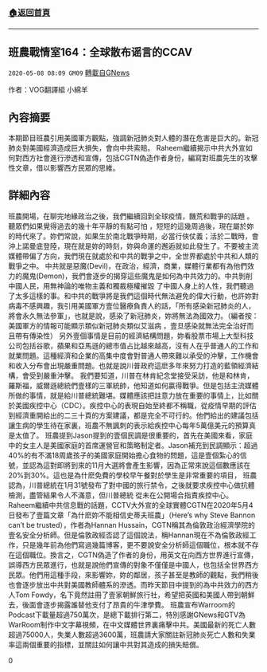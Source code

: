 ###  [:house:返回首頁](https://github.com/ourhimalayas/txt)
---

## 班農戰情室164：全球散布谣言的CCAV
`2020-05-08 08:09 GM09` [轉載自GNews](https://gnews.org/zh-hant/197307/)

作者：VOG翻譯組 小綿羊

## 內容摘要

本期節目班農引用美國軍方觀點，強調新冠肺炎對人體的潛在危害是巨大的。新冠肺炎對美國經濟造成巨大損失，會向中共索賠。
Raheem繼續揭示中共大外宣如何對西方社會進行滲透和宣傳，包括CGTN偽造作者身份，編寫對班農先生的攻擊性文章，借以影響西方民眾的思維。

## 詳細內容

班農開場，在聊完地緣政治之後，我們繼續回到全球疫情，饑荒和戰爭的話題 。聽眾們如果覺得過去的幾十年平靜的有點可怕 ，短短的這幾周過後，現在屬於妳的時代來了。妳們常說，如果生於南北戰爭時期，必當行俠仗義；活於二戰時，會沖上諾曼底登陸，現在就是妳的時刻，妳與命運的邂逅就如此發生了。不要被主流媒體帶偏了方向，我們現在就處於和中共的戰爭之中，全世界都處於中共和人類的戰爭之中。
中共就是惡魔(Devil)，在政治，經濟，商業，媒體行業都有為他們效力的魔鬼(Demon)，我們會逐步的揭穿這些魔鬼是如何為中共效力的。中共剝削中國人民，用無神論的唯物主義和獨裁極權摧毀 了中國人身上的人性，我們聽過了太多這樣的事。和中共的戰爭將是我們這個時代無法避免的偉大行動，也許妳對病毒不感興趣，我引用美國軍方壹位醫療負責人的話，「所有感染新冠肺炎的人，將會永久無法參軍」，也就是說，感染了新冠肺炎，妳將無法為國效力。（編者按：美國軍方的情報可能顯示類似新冠肺炎類似艾滋病 ，壹旦感染就無法完全治好而且帶有傳染性）
另外壹個事情是目前的經濟結構問題，妳看股票市場上大型科技公司包括谷歌，蘋果和亞馬遜的總市值占比越來越高，沒有人在乎普通人的工作和就業問題。這種經濟和企業的高集中度會對普通人帶來難以承受的沖擊，工作機會和收入分布會出現嚴重問題。也就是說川普政府這麽多年來努力打造的藍領經濟結構，會受到嚴重沖擊。
我們要知道，川普在林肯紀念堂接受采訪，他是和林肯，羅斯福，威爾遜總統們壹樣的三軍統帥，他知道如何贏得戰爭。但是包括主流媒體所做的事情，就是給川普總統難堪。媒體應該把註意力放在重要的事情上，比如關於美國疾控中心（CDC）。疾控中心的表現自始至終都不稱職，從疫情早期的評估到經濟重開給出的二三十頁的方案建議，都是完全不可行的。他們給出的建議包括讓生病的學生待在家裏，班農不無諷刺的表示給疾控中心每年5萬億美元的預算真是太值了。
班農提到Jason提到的壹個民調是很重要的，首先在美國來看，家庭中的女主人是美國家庭的首席運營官和策略制定者。Jason補充到民調顯示：超過40%的有不滿18周歲孩子的美國家庭開始擔心食物的問題，這是壹個紮心的信號，並認為這對即將到來的11月大選將會產生影響，因為正常來說這個數應該在20%到30%。這也是為什麽免費的學校早午餐對於學生是非常重要的項目，
班農認為，川普總統在1月31號發布了對中國的旅行禁令，之後就要求疾控中心做抗體檢測，盡管結果令人不滿意，但川普總統 從未在公開場合指責疾控中心。
Raheem繼續中共信息戰的話題，CCTV大外宣的全球實體CGTN在2020年5月4日發布了壹篇文章「為什麽妳不能相信史蒂夫班農」（Here’s why Steve Bannon can’t be trusted），作者為Hannan Hussain，CGTN稱其為倫敦政治經濟學院的壹名安全分析師。但是倫敦政經否認了這個說法，稱Hannan現在不為倫敦政經工作，只是幾年前為他們寫過幾篇博客，更不要說安全分析師這個職位，根本就不存在這個職位。換言之，CGTN偽造了作者的身份，用英文在向西方世界進行宣傳，誤導西方民眾進行，也就是說他們宣傳的對象不僅僅是中國人，也包括全世界西方民眾。他們用這種手段，來影響妳，妳的鄰居，孩子甚至是教師的觀點，我們稍後也會逐步放出中共對美國教師體系的滲透。而昨天節目中提到的為中共效力的西方人Tom Fowdy，名下竟然註冊了壹家朝鮮旅行社，希望把英國和美國人帶到朝鮮去，後面會逐步揭露誰替他支付了昂貴的牛津學費。
班農宣布Warroom的Podcast下載量超過750萬次，是總下載排行第二，特別感謝GNews和GTV為WarRoom制作中文字幕視頻，在中文媒體世界裏痛擊中共。美國最新的死亡人數超過75000人，失業人數超過3600萬，班農請大家關註新冠肺炎死亡人數和失業率這兩個重要的指標，並關註如何讓中共對其造成的損失賠償。

0
